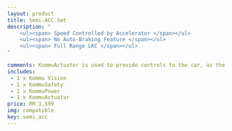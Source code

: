 ```yaml
---
layout: product
title: Semi-ACC Set
description: "
    <ul><span> Speed Controlled by Accelerator </span></ul>
    <ul><span> No Auto-Braking Feature </span></ul>
    <ul><span> Full Range LKC </span></ul>
"

comments: KommuActuator is used to provide controls to the car, as the car does not have a accessible controls point.
includes: 
 - 1 x Kommu Vision 
 - 1 x KommuSafety
 - 1 x KommuPower
 - 1 x KommuActuator
price: RM 3,599
img: compatible
key: semi_acc
---
```

